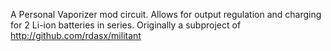 A Personal Vaporizer mod circuit. Allows for output regulation and charging for 2 Li-ion batteries in series. Originally a subproject of http://github.com/rdasx/militant

